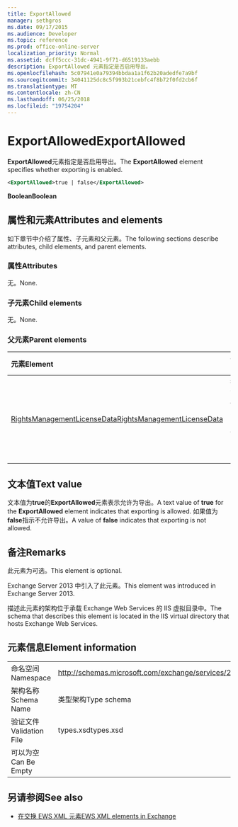 ```yaml
---
title: ExportAllowed
manager: sethgros
ms.date: 09/17/2015
ms.audience: Developer
ms.topic: reference
ms.prod: office-online-server
localization_priority: Normal
ms.assetid: dcff5ccc-31dc-4941-9f71-d6519133aebb
description: ExportAllowed 元素指定是否启用导出。
ms.openlocfilehash: 5c07941e0a79394bbdaa1a1f62b20adedfe7a9bf
ms.sourcegitcommit: 34041125dc8c5f993b21cebfc4f8b72f0fd2cb6f
ms.translationtype: MT
ms.contentlocale: zh-CN
ms.lasthandoff: 06/25/2018
ms.locfileid: "19754204"
---
```

# <a name="exportallowed"></a><span data-ttu-id="4980d-103">ExportAllowed</span><span class="sxs-lookup"><span data-stu-id="4980d-103">ExportAllowed</span></span>

<span data-ttu-id="4980d-104">**ExportAllowed**元素指定是否启用导出。</span><span class="sxs-lookup"><span data-stu-id="4980d-104">The **ExportAllowed** element specifies whether exporting is enabled.</span></span> 
  
```XML
<ExportAllowed>true | false</ExportAllowed>
```

 <span data-ttu-id="4980d-105">**Boolean**</span><span class="sxs-lookup"><span data-stu-id="4980d-105">**Boolean**</span></span>
## <a name="attributes-and-elements"></a><span data-ttu-id="4980d-106">属性和元素</span><span class="sxs-lookup"><span data-stu-id="4980d-106">Attributes and elements</span></span>

<span data-ttu-id="4980d-107">如下章节中介绍了属性、子元素和父元素。</span><span class="sxs-lookup"><span data-stu-id="4980d-107">The following sections describe attributes, child elements, and parent elements.</span></span>
  
### <a name="attributes"></a><span data-ttu-id="4980d-108">属性</span><span class="sxs-lookup"><span data-stu-id="4980d-108">Attributes</span></span>

<span data-ttu-id="4980d-109">无。</span><span class="sxs-lookup"><span data-stu-id="4980d-109">None.</span></span>
  
### <a name="child-elements"></a><span data-ttu-id="4980d-110">子元素</span><span class="sxs-lookup"><span data-stu-id="4980d-110">Child elements</span></span>

<span data-ttu-id="4980d-111">无。</span><span class="sxs-lookup"><span data-stu-id="4980d-111">None.</span></span>
  
### <a name="parent-elements"></a><span data-ttu-id="4980d-112">父元素</span><span class="sxs-lookup"><span data-stu-id="4980d-112">Parent elements</span></span>

|<span data-ttu-id="4980d-113">**元素**</span><span class="sxs-lookup"><span data-stu-id="4980d-113">**Element**</span></span>|<span data-ttu-id="4980d-114">**说明**</span><span class="sxs-lookup"><span data-stu-id="4980d-114">**Description**</span></span>|
|:-----|:-----|
|[<span data-ttu-id="4980d-115">RightsManagementLicenseData</span><span class="sxs-lookup"><span data-stu-id="4980d-115">RightsManagementLicenseData</span></span>](rightsmanagementlicensedata.md) <br/> |<span data-ttu-id="4980d-116">指定有关权限管理许可证的信息。</span><span class="sxs-lookup"><span data-stu-id="4980d-116">Specifies information about the rights management license.</span></span>  <br/> |
   
## <a name="text-value"></a><span data-ttu-id="4980d-117">文本值</span><span class="sxs-lookup"><span data-stu-id="4980d-117">Text value</span></span>

<span data-ttu-id="4980d-118">文本值为**true**的**ExportAllowed**元素表示允许为导出。</span><span class="sxs-lookup"><span data-stu-id="4980d-118">A text value of **true** for the **ExportAllowed** element indicates that exporting is allowed.</span></span> <span data-ttu-id="4980d-119">如果值为**false**指示不允许导出。</span><span class="sxs-lookup"><span data-stu-id="4980d-119">A value of **false** indicates that exporting is not allowed.</span></span> 
  
## <a name="remarks"></a><span data-ttu-id="4980d-120">备注</span><span class="sxs-lookup"><span data-stu-id="4980d-120">Remarks</span></span>

<span data-ttu-id="4980d-121">此元素为可选。</span><span class="sxs-lookup"><span data-stu-id="4980d-121">This element is optional.</span></span>
  
<span data-ttu-id="4980d-122">Exchange Server 2013 中引入了此元素。</span><span class="sxs-lookup"><span data-stu-id="4980d-122">This element was introduced in Exchange Server 2013.</span></span>
  
<span data-ttu-id="4980d-123">描述此元素的架构位于承载 Exchange Web Services 的 IIS 虚拟目录中。</span><span class="sxs-lookup"><span data-stu-id="4980d-123">The schema that describes this element is located in the IIS virtual directory that hosts Exchange Web Services.</span></span>
  
## <a name="element-information"></a><span data-ttu-id="4980d-124">元素信息</span><span class="sxs-lookup"><span data-stu-id="4980d-124">Element information</span></span>

|||
|:-----|:-----|
|<span data-ttu-id="4980d-125">命名空间</span><span class="sxs-lookup"><span data-stu-id="4980d-125">Namespace</span></span>  <br/> |http://schemas.microsoft.com/exchange/services/2006/types  <br/> |
|<span data-ttu-id="4980d-126">架构名称</span><span class="sxs-lookup"><span data-stu-id="4980d-126">Schema Name</span></span>  <br/> |<span data-ttu-id="4980d-127">类型架构</span><span class="sxs-lookup"><span data-stu-id="4980d-127">Type schema</span></span>  <br/> |
|<span data-ttu-id="4980d-128">验证文件</span><span class="sxs-lookup"><span data-stu-id="4980d-128">Validation File</span></span>  <br/> |<span data-ttu-id="4980d-129">types.xsd</span><span class="sxs-lookup"><span data-stu-id="4980d-129">types.xsd</span></span>  <br/> |
|<span data-ttu-id="4980d-130">可以为空</span><span class="sxs-lookup"><span data-stu-id="4980d-130">Can Be Empty</span></span>  <br/> ||
   
## <a name="see-also"></a><span data-ttu-id="4980d-131">另请参阅</span><span class="sxs-lookup"><span data-stu-id="4980d-131">See also</span></span>



- [<span data-ttu-id="4980d-132">在交换 EWS XML 元素</span><span class="sxs-lookup"><span data-stu-id="4980d-132">EWS XML elements in Exchange</span></span>](ews-xml-elements-in-exchange.md)


